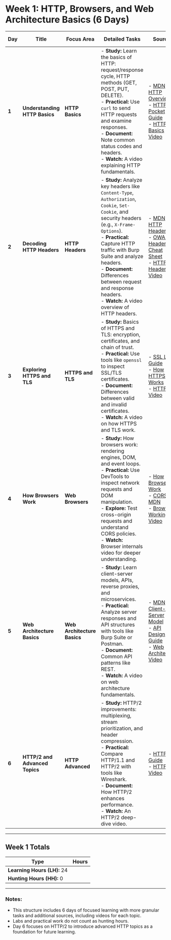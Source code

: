 # Week 1: HTTP, Browsers, and Web Architecture Basics (6 Days)

| **Day** | **Title**                    | **Focus Area**               | **Detailed Tasks**                                                                                                                                                               | **Sources**                                                                                                                                            | **Relevant RFCs**                                         | **LH/HH** | **Notes**                                   |
|---------|------------------------------|------------------------------|---------------------------------------------------------------------------------------------------------------------------------------------------------------------------------|-------------------------------------------------------------------------------------------------------------------------------------------------------|----------------------------------------------------------|-----------|---------------------------------------------|
| **1**   | **Understanding HTTP Basics** | **HTTP Basics**              | - **Study:** Learn the basics of HTTP: request/response cycle, HTTP methods (GET, POST, PUT, DELETE).<br>- **Practical:** Use `curl` to send HTTP requests and examine responses.<br>- **Document:** Note common status codes and headers.<br>- **Watch:** A video explaining HTTP fundamentals. | - [MDN HTTP Overview](https://developer.mozilla.org/en-US/docs/Web/HTTP)<br>- [HTTP Pocket Guide](https://httpstatuses.com/)<br>- [HTTP Basics Video](https://www.youtube.com/watch?v=iYM2zFP3Zn0) | - RFC 7231: HTTP/1.1 Semantics and Content<br>- RFC 2616: HTTP/1.1 | **4 LH**  | Focus on understanding HTTP communication. |
| **2**   | **Decoding HTTP Headers**    | **HTTP Headers**             | - **Study:** Analyze key headers like `Content-Type`, `Authorization`, `Cookie`, `Set-Cookie`, and security headers (e.g., `X-Frame-Options`).<br>- **Practical:** Capture HTTP traffic with Burp Suite and analyze headers.<br>- **Document:** Differences between request and response headers.<br>- **Watch:** A video overview of HTTP headers. | - [MDN HTTP Headers](https://developer.mozilla.org/en-US/docs/Web/HTTP/Headers)<br>- [OWASP Header Cheat Sheet](https://owasp.org/www-project-secure-headers/)<br>- [HTTP Headers Video](https://www.youtube.com/watch?v=DxeSGUM16_4) | - RFC 6265: HTTP State Management Mechanism (Cookies)     | **4 LH**  | Security headers are critical for securing web apps. |
| **3**   | **Exploring HTTPS and TLS**  | **HTTPS and TLS**            | - **Study:** Basics of HTTPS and TLS: encryption, certificates, and chain of trust.<br>- **Practical:** Use tools like `openssl` to inspect SSL/TLS certificates.<br>- **Document:** Differences between valid and invalid certificates.<br>- **Watch:** A video on how HTTPS and TLS work. | - [SSL Labs Guide](https://www.ssllabs.com/ssltest/)<br>- [How HTTPS Works](https://howhttps.works/)<br>- [HTTPS Video](https://youtu.be/EnY6fSng3Ew)                                                   | - RFC 5246: TLS 1.2<br>- RFC 8446: TLS 1.3                  | **4 LH**  | Build knowledge about secure communication mechanisms. |
| **4**   | **How Browsers Work**        | **Web Browsers**             | - **Study:** How browsers work: rendering engines, DOM, and event loops.<br>- **Practical:** Use DevTools to inspect network requests and DOM manipulation.<br>- **Explore:** Test cross-origin requests and understand CORS policies.<br>- **Watch:** Browser internals video for deeper understanding. | - [How Browsers Work](https://web.dev/howbrowserswork/)<br>- [CORS MDN](https://developer.mozilla.org/en-US/docs/Web/HTTP/CORS)<br>- [Browser Working Video](https://www.youtube.com/watch?v=WjDrMKZWCt0)                         | - RFC 6454: Origin Policy for CORS                          | **4 LH**  | This knowledge is essential for understanding client-side vulnerabilities. |
| **5**   | **Web Architecture Basics**  | **Web Architecture Basics**  | - **Study:** Learn client-server models, APIs, reverse proxies, and microservices.<br>- **Practical:** Analyze server responses and API structures with tools like Burp Suite or Postman.<br>- **Document:** Common API patterns like REST.<br>- **Watch:** A video on web architecture fundamentals. | - [MDN Client-Server Model](https://developer.mozilla.org/en-US/docs/Learn/Server-side/First_steps/Client-Server_overview)<br>- [API Design Guide](https://apidocs.io/)<br>- [Web Architecture Video](https://www.youtube.com/watch?v=GZIof5rO5aQ) | - RFC 7231: HTTP Semantics<br>- RFC 8259: JSON Format       | **4 LH**  | Focus on understanding API communication patterns. |
| **6**   | **HTTP/2 and Advanced Topics** | **HTTP Advanced**            | - **Study:** HTTP/2 improvements: multiplexing, stream prioritization, and header compression.<br>- **Practical:** Compare HTTP/1.1 and HTTP/2 with tools like Wireshark.<br>- **Document:** How HTTP/2 enhances performance.<br>- **Watch:** An HTTP/2 deep-dive video. | - [HTTP/2 Guide](https://developers.google.com/web/fundamentals/performance/http2/)<br>- [HTTP/2 Video](https://www.youtube.com/watch?v=k6PbBoqPqms)                                                   | - RFC 7540: HTTP/2                                         | **4 LH**  | Understanding HTTP/2 is vital for modern web applications. |

---

## Week 1 Totals
| **Type**   | **Hours** |
|------------|-----------|
| **Learning Hours (LH):** 24 |
| **Hunting Hours (HH):** 0  |

---

### Notes:
- This structure includes 6 days of focused learning with more granular tasks and additional sources, including videos for each topic.
- Labs and practical work do not count as hunting hours.
- Day 6 focuses on HTTP/2 to introduce advanced HTTP topics as a foundation for future learning.
